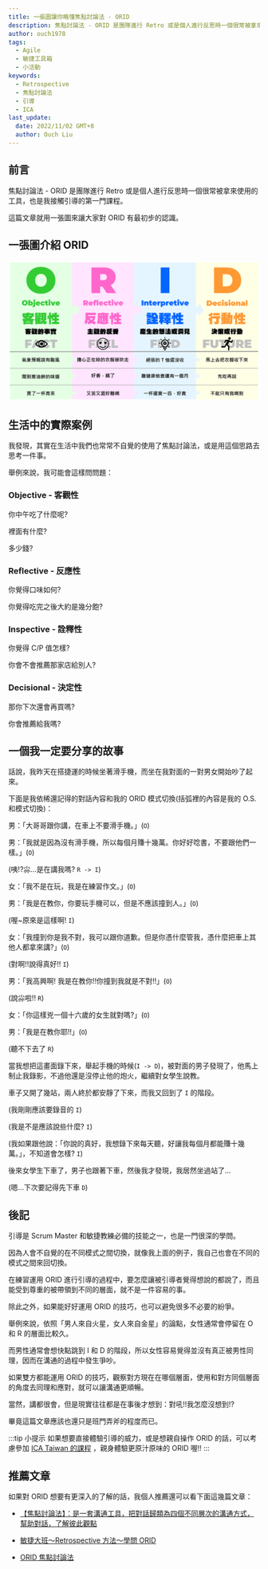 ```yaml
---
title: 一張圖讓你略懂焦點討論法 - ORID
description: 焦點討論法 - ORID 是團隊進行 Retro 或是個人進行反思時一個很常被拿來使用的工具，也是我接觸引導的第一門課程。這篇文章就用一張圖來讓大家對 ORID 有最初步的認識。
author: ouch1978
tags:
  - Agile
  - 敏捷工具箱
  - 小活動
keywords:
  - Retrospective
  - 焦點討論法
  - 引導
  - ICA
last_update:
  date: 2022/11/02 GMT+8
  author: Ouch Liu
---
```


## 前言

焦點討論法 - ORID 是團隊進行 Retro 或是個人進行反思時一個很常被拿來使用的工具，也是我接觸引導的第一門課程。

這篇文章就用一張圖來讓大家對 ORID 有最初步的認識。

## 一張圖介紹 ORID

![一張圖讓你略懂 ORID](./ORID.png "一張圖讓你略懂 ORID")

## 生活中的實際案例

我發現，其實在生活中我們也常常不自覺的使用了焦點討論法，或是用這個思路去思考一件事。

舉例來說，我可能會這樣問問題：

### Objective - 客觀性

你中午吃了什麼呢?

裡面有什麼?

多少錢?

### Reflective - 反應性

你覺得口味如何?

你覺得吃完之後大約是幾分飽?

### Inspective - 詮釋性

你覺得 C/P 值怎樣?

你會不會推薦那家店給別人?

### Decisional - 決定性

那你下次還會再買嗎?

你會推薦給我嗎?

## 一個我一定要分享的故事

話說，我昨天在搭捷運的時候坐著滑手機，而坐在我對面的一對男女開始吵了起來。

下面是我依稀還記得的對話內容和我的 ORID 模式切換(括弧裡的內容是我的 O.S. 和模式切換)：

男：「大哥哥跟你講，在車上不要滑手機。」(`O`)

男：「我就是因為沒有滑手機，所以每個月賺十幾萬。你好好唸書，不要跟他們一樣。」(`O`)

(咦!?尛...是在講我嗎? `R -> I`)

女：「我不是在玩，我是在練習作文。」(`O`)

男：「我是在教你，你要玩手機可以，但是不應該撞到人。」(`O`)

(喔~原來是這樣啊! `I`)

女：「我撞到你是我不對，我可以跟你道歉。但是你憑什麼管我，憑什麼把車上其他人都拿來講?」(`O`)

(對啊!!說得真好!! `I`)

男：「我高興啊! 我是在教你!!你撞到我就是不對!!」(`O`)

(說尛啦!! `R`)

女：「你這樣兇一個十六歲的女生就對嗎?」(`O`)

男：「我是在教你耶!!」(`O`)

(聽不下去了 `R`)

當我想把這畫面錄下來，舉起手機的時候(`I -> D`)，被對面的男子發現了，他馬上制止我錄影，不過他還是沒停止他的炮火，繼續對女學生說教。

車子又開了幾站，兩人終於都安靜了下來，而我又回到了 `I` 的階段。

(我剛剛應該要錄音的 `I`)

(我是不是應該說些什麼? `I`)

(我如果跟他說：「你說的真好，我想錄下來每天聽，好讓我每個月都能賺十幾萬。」，不知道會怎樣? `I`)

後來女學生下車了，男子也跟著下車，然後我才發現，我居然坐過站了...

(嗯...下次要記得先下車 `D`)

## 後記

引導是 Scrum Master 和敏捷教練必備的技能之一，也是一門很深的學問。

因為人會不自覺的在不同模式之間切換，就像我上面的例子，我自己也會在不同的模式之間來回切換。

在練習運用 ORID 進行引導的過程中，要怎麼讓被引導者覺得想說的都說了，而且能受到尊重的被帶領到不同的層面，就不是一件容易的事。

除此之外，如果能好好運用 ORID 的技巧，也可以避免很多不必要的紛爭。

舉例來說，依照「男人來自火星，女人來自金星」的論點，女性通常會停留在 O 和 R 的層面比較久。

而男性通常會想快點跳到 I 和 D 的階段，所以女性容易覺得並沒有真正被男性同理，因而在溝通的過程中發生爭吵。

如果雙方都能運用 ORID 的技巧，觀察對方現在在哪個層面，使用和對方同個層面的角度去同理和應對，就可以讓溝通更順暢。

當然，講都很會，但是現實往往都是在事後才想到：對吼!!我怎麼沒想到!?

畢竟這篇文章應該也還只是班門弄斧的程度而已。

:::tip 小提示
如果想要直接體驗引導的威力，或是想親自操作 ORID 的話，可以考慮參加 [ICA Taiwan 的課程](https://sites.google.com/site/icataiw/courses-and-activities "ICA Taiwan 的課程") ，親身體驗更原汁原味的 ORID 喔!!
:::

## 推薦文章

如果對 ORID 想要有更深入的了解的話，我個人推薦還可以看下面這幾篇文章：

* [【焦點討論法】：是一套溝通工具，把對話歸類為四個不同層次的溝通方式，幫助對話，了解彼此觀點](https://titansoft.com/en/agile_skills/ORID "【焦點討論法】：是一套溝通工具，把對話歸類為四個不同層次的溝通方式，幫助對話，了解彼此觀點")

* [敏捷大班～Retrospective 方法～學問 ORID](https://ithelp.ithome.com.tw/articles/10220399 "敏捷大班～Retrospective 方法～學問 ORID")

* [ORID 焦點討論法](https://changyuhao625.github.io/softskill/2019/07/18/orid-facilitator/ "ORID 焦點討論法")

